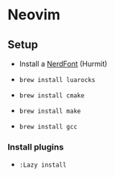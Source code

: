 # Neovim
## Setup
- Install a [NerdFont](https://www.nerdfonts.com/) (Hurmit)

- `brew install luarocks`
- `brew install cmake`
- `brew install make`
- `brew install gcc`

### Install plugins
- `:Lazy install`

